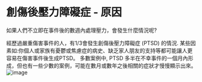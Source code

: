 [Title]: # (PTSD創傷後心理壓力緊張症候群- 原因)
[Order]: # (11)

# 創傷後壓力障礙症 - 原因

如果人們不立即在事件後的數週內處理壓力，會發生什麼情況呢?

經歷過嚴重傷害事件的人，有1/3會發生創傷後壓力障礙症 (PTSD) 的情況. 某些因素如:你個人或家族有憂鬱或焦慮症的病史、缺乏家人朋友的支持等都可能讓人更容易在傷害事件後生成PTSD。
多數案例中, PTSD 多半在不幸事件的一個月內形成，但也有一些少數的案例，可能在數月或數年之後相關的症狀才慢慢顯示出來。
![image](stress4.png)